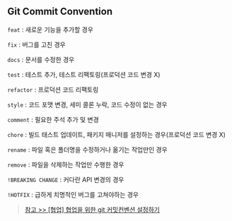 ## Git Commit Convention

`feat` : 새로운 기능을 추가할 경우

`fix` : 버그를 고친 경우

`docs` : 문서를 수정한 경우

`test` : 테스트 추가, 테스트 리팩토링(프로덕션 코드 변경 X)

`refactor` : 프로덕션 코드 리팩토링

`style` : 코드 포맷 변경, 세미 콜론 누락, 코드 수정이 없는 경우

`comment` : 필요한 주석 추가 및 변경

`chore` : 빌드 태스트 업데이트, 패키지 매니저를 설정하는 경우(프로덕션 코드 변경 X)

`rename` : 파일 혹은 폴더명을 수정하거나 옮기는 작업만인 경우

`remove` : 파일을 삭제하는 작업만 수행한 경우

`!BREAKING CHANGE` : 커다란 API 변경의 경우

`!HOTFIX` : 급하게 치명적인 버그를 고쳐야하는 경우

> [참고 >> [협업] 협업을 위한 git 커밋컨벤션 설정하기](https://overcome-the-limits.tistory.com/entry/%ED%98%91%EC%97%85-%ED%98%91%EC%97%85%EC%9D%84-%EC%9C%84%ED%95%9C-%EA%B8%B0%EB%B3%B8%EC%A0%81%EC%9D%B8-git-%EC%BB%A4%EB%B0%8B%EC%BB%A8%EB%B2%A4%EC%85%98-%EC%84%A4%EC%A0%95%ED%95%98%EA%B8%B0#%EC%BB%A4%EB%B0%8B-%EB%A9%94%EC%8B%9C%EC%A7%80-emoji) 